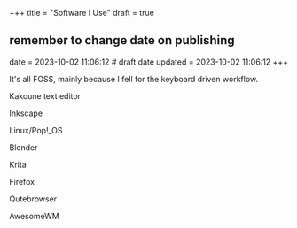 +++
title = "Software I Use"
draft = true
## remember to change date on publishing
date = 2023-10-02 11:06:12 # draft date
updated = 2023-10-02 11:06:12
+++

It's all FOSS,
mainly because I fell for the keyboard driven workflow.

Kakoune text editor

Inkscape

Linux/Pop!_OS

Blender

Krita

Firefox

Qutebrowser

AwesomeWM


